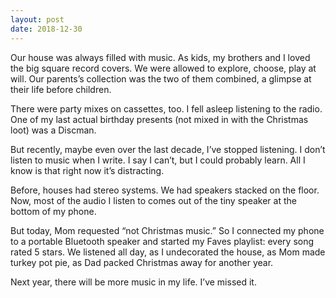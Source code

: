 ```yaml
---
layout: post
date: 2018-12-30
---
```


Our house was always filled with music. As kids, my brothers and I loved the big square record covers. We were allowed to explore, choose, play at will. Our parents’s collection was the two of them combined, a glimpse at their life before children. 

There were party mixes on cassettes, too. I fell asleep listening to the radio. One of my last actual birthday presents (not mixed in with the Christmas loot) was a Discman. 

But recently, maybe even over the last decade, I’ve stopped listening. I don’t listen to music when I write. I say I can’t, but I could probably learn. All I know is that right now it’s distracting. 

Before, houses had stereo systems. We had speakers stacked on the floor. Now, most of the audio I listen to comes out of the tiny speaker at the bottom of my phone. 

But today, Mom requested “not Christmas music.” So I connected my phone to a portable Bluetooth speaker and started my Faves playlist: every song rated 5 stars. We listened all day, as I undecorated the house, as Mom made turkey pot pie, as Dad packed Christmas away for another year. 

Next year, there will be more music in my life. I’ve missed it. 
